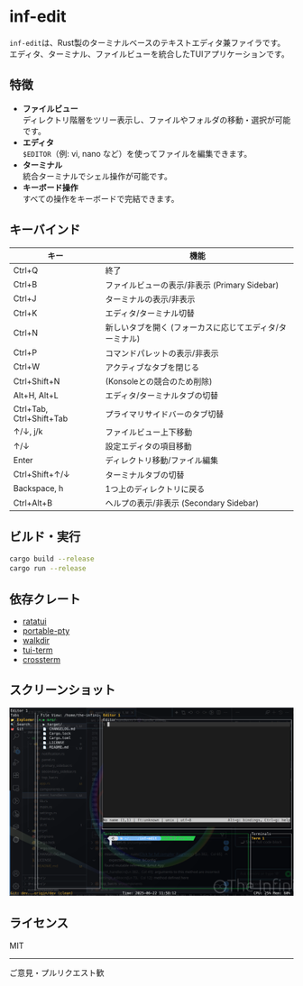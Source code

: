 # inf-edit

`inf-edit`は、Rust製のターミナルベースのテキストエディタ兼ファイラです。  
エディタ、ターミナル、ファイルビューを統合したTUIアプリケーションです。

## 特徴

- **ファイルビュー**  
  ディレクトリ階層をツリー表示し、ファイルやフォルダの移動・選択が可能です。
- **エディタ**  
  `$EDITOR`（例: vi, nano など）を使ってファイルを編集できます。
- **ターミナル**  
  統合ターミナルでシェル操作が可能です。
- **キーボード操作**  
  すべての操作をキーボードで完結できます。

## キーバインド

| キー             | 機能                       |
|------------------|----------------------------|
| Ctrl+Q           | 終了                       |
| Ctrl+B           | ファイルビューの表示/非表示 (Primary Sidebar) |
| Ctrl+J           | ターミナルの表示/非表示     |
| Ctrl+K           | エディタ/ターミナル切替     |
| Ctrl+N           | 新しいタブを開く (フォーカスに応じてエディタ/ターミナル) |
| Ctrl+P           | コマンドパレットの表示/非表示 |
| Ctrl+W           | アクティブなタブを閉じる    |
| Ctrl+Shift+N     | (Konsoleとの競合のため削除) |
| Alt+H, Alt+L     | エディタ/ターミナルタブの切替 |
| Ctrl+Tab, Ctrl+Shift+Tab | プライマリサイドバーのタブ切替 |
| ↑/↓, j/k         | ファイルビュー上下移動      |
| ↑/↓              | 設定エディタの項目移動      |
| Enter            | ディレクトリ移動/ファイル編集|
| Ctrl+Shift+↑/↓   | ターミナルタブの切替      |
| Backspace, h     | 1つ上のディレクトリに戻る   |
| Ctrl+Alt+B       | ヘルプの表示/非表示 (Secondary Sidebar) |

## ビルド・実行

```sh
cargo build --release
cargo run --release
```

## 依存クレート

- [ratatui](https://crates.io/crates/ratatui)
- [portable-pty](https://crates.io/crates/portable-pty)
- [walkdir](https://crates.io/crates/walkdir)
- [tui-term](https://crates.io/crates/tui-term)
- [crossterm](https://crates.io/crates/crossterm)

## スクリーンショット

![inf-edit](./inf-edit.png)

## ライセンス

MIT

---

ご意見・プルリクエスト歓
